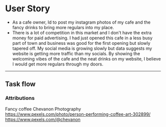 # User Story
- As a cafe owner, Id to post my instagram photos of my cafe and the fancy drinks to bring more regulars into my place.
- There is a lot of competition in this market and I don't have the extra money for paid advertising. I had just opened this cafe in a less busy part of town and business was good for the first opening but slowly tapered off. My social media is growing slowly but data suggests my website is getting more traffic than my socials. By showing the welcoming vibes of the cafe and the neat drinks on my website, I believe I would get more regulars through my doors.
---
## Task flow 

### Attributions
Fancy coffee
Chevanon Photography
https://www.pexels.com/photo/person-performing-coffee-art-302899/
https://www.pexels.com/@chevanon